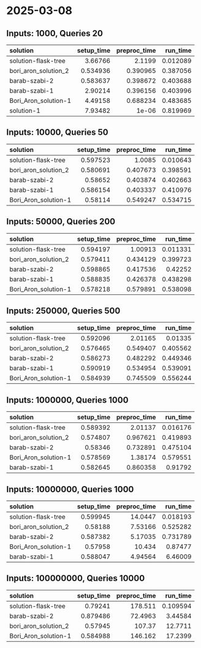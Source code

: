 # 2025-03-08

## Inputs: 1000, Queries 20

| solution             |   setup_time |   preproc_time |   run_time |
|:---------------------|-------------:|---------------:|-----------:|
| solution-flask-tree  |     3.66766  |       2.1199   |   0.012089 |
| bori_aron_solution_2 |     0.534936 |       0.390965 |   0.387056 |
| barab-szabi-2        |     0.583637 |       0.398672 |   0.403688 |
| barab-szabi-1        |     2.90214  |       0.396156 |   0.403996 |
| Bori_Aron_solution-1 |     4.49158  |       0.688234 |   0.483685 |
| solution-1           |     7.93482  |       1e-06    |   0.819969 |

## Inputs: 10000, Queries 50

| solution             |   setup_time |   preproc_time |   run_time |
|:---------------------|-------------:|---------------:|-----------:|
| solution-flask-tree  |     0.597523 |       1.0085   |   0.010643 |
| bori_aron_solution_2 |     0.580691 |       0.407673 |   0.398591 |
| barab-szabi-2        |     0.58652  |       0.403874 |   0.402663 |
| barab-szabi-1        |     0.586154 |       0.403337 |   0.410976 |
| Bori_Aron_solution-1 |     0.58114  |       0.549247 |   0.534715 |

## Inputs: 50000, Queries 200

| solution             |   setup_time |   preproc_time |   run_time |
|:---------------------|-------------:|---------------:|-----------:|
| solution-flask-tree  |     0.594197 |       1.00913  |   0.011331 |
| bori_aron_solution_2 |     0.579411 |       0.434129 |   0.399723 |
| barab-szabi-2        |     0.598865 |       0.417536 |   0.42252  |
| barab-szabi-1        |     0.588835 |       0.426378 |   0.438298 |
| Bori_Aron_solution-1 |     0.578218 |       0.579891 |   0.538098 |

## Inputs: 250000, Queries 500

| solution             |   setup_time |   preproc_time |   run_time |
|:---------------------|-------------:|---------------:|-----------:|
| solution-flask-tree  |     0.592096 |       2.01165  |   0.01335  |
| bori_aron_solution_2 |     0.576465 |       0.549407 |   0.405562 |
| barab-szabi-2        |     0.586273 |       0.482292 |   0.449346 |
| barab-szabi-1        |     0.590919 |       0.534954 |   0.539091 |
| Bori_Aron_solution-1 |     0.584939 |       0.745509 |   0.556244 |

## Inputs: 1000000, Queries 1000

| solution             |   setup_time |   preproc_time |   run_time |
|:---------------------|-------------:|---------------:|-----------:|
| solution-flask-tree  |     0.589392 |       2.01137  |   0.016176 |
| bori_aron_solution_2 |     0.574807 |       0.967621 |   0.419893 |
| barab-szabi-2        |     0.58346  |       0.732891 |   0.475104 |
| Bori_Aron_solution-1 |     0.578569 |       1.38174  |   0.579551 |
| barab-szabi-1        |     0.582645 |       0.860358 |   0.91792  |

## Inputs: 10000000, Queries 1000

| solution             |   setup_time |   preproc_time |   run_time |
|:---------------------|-------------:|---------------:|-----------:|
| solution-flask-tree  |     0.599945 |       14.0447  |   0.018193 |
| bori_aron_solution_2 |     0.58188  |        7.53166 |   0.525282 |
| barab-szabi-2        |     0.587382 |        5.17035 |   0.731789 |
| Bori_Aron_solution-1 |     0.57958  |       10.434   |   0.87477  |
| barab-szabi-1        |     0.588047 |        4.94564 |   6.46009  |

## Inputs: 100000000, Queries 10000

| solution             |   setup_time |   preproc_time |   run_time |
|:---------------------|-------------:|---------------:|-----------:|
| solution-flask-tree  |     0.79241  |       178.511  |   0.109594 |
| barab-szabi-2        |     0.879486 |        72.4963 |   3.44584  |
| bori_aron_solution_2 |     0.57945  |       107.37   |  12.7711   |
| Bori_Aron_solution-1 |     0.584988 |       146.162  |  17.2399   |